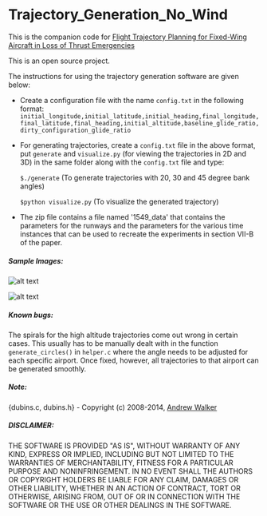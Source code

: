 # Trajectory_Generation_No_Wind

This is the companion code for [Flight Trajectory Planning for Fixed-Wing Aircraft in Loss of Thrust Emergencies](http://wcl.cs.rpi.edu/papers/trajectory_tech_report_oct_17.pdf "Research Paper")

This is an open source project.

The instructions for using the trajectory generation software are given below:

* Create a configuration file with the name `config.txt` in the following format: 
		`initial_longitude,initial_latitude,initial_heading,final_longitude,final_latitude,final_heading,initial_altitude,baseline_glide_ratio,dirty_configuration_glide_ratio`


* For generating trajectories, create a `config.txt` file in the above format, put `generate` and `visualize.py` (for viewing the trajectories in 2D and 3D) in the same folder along with the `config.txt` file and type:


	`$./generate` (To generate trajectories with 20, 30 and 45 degree bank angles)


	`$python visualize.py` (To visualize the generated trajectory)


* The zip file contains a file named '1549_data' that contains the parameters for the runways and the parameters for the various time instances that can be used to recreate the experiments in section VII-B of the paper.

##### Sample Images:

![alt text](https://github.com/paulsaswata/Trajectory_Generation_No_Wind/blob/master/v1.0/src/Sample/High2d_with_%20extended_runway.png )

![alt text](https://github.com/paulsaswata/Trajectory_Generation_No_Wind/blob/master/v1.0/src/Sample/High3d_with_%20extended_runway.png )

##### Known bugs:
The spirals for the high altitude trajectories come out wrong in certain cases. 
This usually has to be manually dealt with in the function `generate_circles()` in `helper.c` where the angle needs to be adjusted for each specific airport. 
Once fixed, however, all trajectories to that airport can be generated smoothly.

##### Note: 
{dubins.c, dubins.h} - Copyright (c) 2008-2014, [Andrew Walker](https://github.com/AndrewWalker "Github Link")

##### DISCLAIMER: 
THE SOFTWARE IS PROVIDED "AS IS", WITHOUT WARRANTY OF ANY KIND, EXPRESS OR IMPLIED, INCLUDING BUT NOT LIMITED TO THE WARRANTIES OF MERCHANTABILITY, FITNESS FOR A PARTICULAR PURPOSE AND NONINFRINGEMENT. IN NO EVENT SHALL THE AUTHORS OR COPYRIGHT HOLDERS BE LIABLE FOR ANY CLAIM, DAMAGES OR OTHER LIABILITY, WHETHER IN AN ACTION OF CONTRACT, TORT OR OTHERWISE, ARISING FROM, OUT OF OR IN CONNECTION WITH THE SOFTWARE OR THE USE OR OTHER DEALINGS IN THE SOFTWARE.
